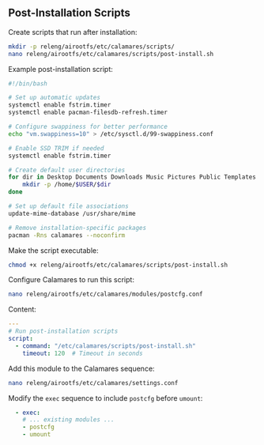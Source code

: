 ## Post-Installation Scripts

Create scripts that run after installation:

```bash
mkdir -p releng/airootfs/etc/calamares/scripts/
nano releng/airootfs/etc/calamares/scripts/post-install.sh
```

Example post-installation script:
```bash
#!/bin/bash

# Set up automatic updates
systemctl enable fstrim.timer
systemctl enable pacman-filesdb-refresh.timer

# Configure swappiness for better performance
echo "vm.swappiness=10" > /etc/sysctl.d/99-swappiness.conf

# Enable SSD TRIM if needed
systemctl enable fstrim.timer

# Create default user directories
for dir in Desktop Documents Downloads Music Pictures Public Templates Videos; do
    mkdir -p /home/$USER/$dir
done

# Set up default file associations
update-mime-database /usr/share/mime

# Remove installation-specific packages
pacman -Rns calamares --noconfirm
```

Make the script executable:
```bash
chmod +x releng/airootfs/etc/calamares/scripts/post-install.sh
```

Configure Calamares to run this script:
```bash
nano releng/airootfs/etc/calamares/modules/postcfg.conf
```

Content:
```yaml
---
# Run post-installation scripts
script:
  - command: "/etc/calamares/scripts/post-install.sh"
    timeout: 120  # Timeout in seconds
```

Add this module to the Calamares sequence:
```bash
nano releng/airootfs/etc/calamares/settings.conf
```

Modify the `exec` sequence to include `postcfg` before `umount`:
```yaml
  - exec:
    # ... existing modules ...
    - postcfg
    - umount
```
